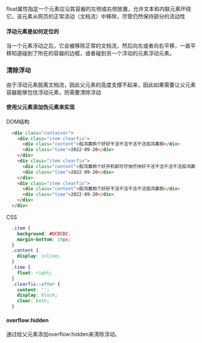 float属性指定一个元素应沿其容器的左侧或右侧放置，允许文本和内联元素环绕它。该元素从网页的正常流动（文档流）中移除，尽管仍然保持部分的流动性

#### 浮动元素是如何定位的

当一个元素浮动之后，它会被移除正常的文档流，然后向左或者向右平移，一直平移知道碰到了所在的容器的边框，或者碰到另一个浮动的元素浮动元素。


### 清除浮动

由于浮动元素脱离文档流，因此父元素的高度支撑不起来，因此如果需要让父元素容器能够包住浮动元素，则需要清除浮动

#### 使用父元素添加伪元素来实现


DOM结构
```HTML
  <div class="container">
    <div class="item clearfix">
      <div class="content">孤鸿寡鹄个好好干活干活干活干活孤鸿寡鹄</div>
      <div class="time">2022-09-20</div>
    </div>
    <div class="item clearfix">
      <div class="content">孤鸿寡鹄个好开机即可尽快尽快好干活干活干活干活孤鸿寡鹄</div>
      <div class="time">2022-09-20</div>
    </div>
    <div class="item clearfix">
      <div class="content">孤鸿寡鹄个好好干活干活干活干活孤鸿寡鹄</div>
      <div class="time">2022-09-20</div>
    </div>
  </div>
```

CSS

```CSS
  .item {
    background: #DCDCDC;
    margin-bottom: 10px;
  }
  .content {
    display: inline;
  }
  .time {
    float: right;
  }
  .clearfix::after {
    content: '';
    display: block;
    clear: both;
  }
```

#### overflow:hidden

通过给父元素添加overflow:hidden来清除浮动。
